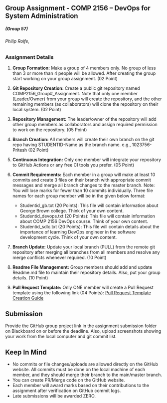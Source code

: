 ## Group Assignment - COMP 2156 – DevOps for System Administration
##### (Group 57) 
###### Philip Rolfe,
### Assignment Details

1. **Group Formation:** Make a group of 4 members only. No group of less than 3 or more than 4 people will be allowed. After creating the group start working on your group assignment. (02 Point)

2. **Git Repository Creation:** Create a public git repository named COMP2156_Group#_Assignment. Note that only one member (Leader/Owner) from your group will create the repository, and the other remaining members (as collaborators) will clone the repository on their local system. (02 Point)

3. **Repository Management:** The leader/owner of the repository will add other group members as collaborators and assign required permission to work on the repository. (05 Point)

4. **Branch Creation:** All members will create their own branch on the git repo having STUDENTID-Name as the branch name. e.g., 1023756-Pritesh (02 Point)

5. **Continuous Integration:** Only one member will integrate your repository to GitHub Actions or any free CI tools you prefer. (05 Point)

6. **Commit Requirements:** Each member in a group will make at least 10 commits and create 3 files on their branch with appropriate commit messages and merge all branch changes to the master branch. Note: You will lose marks for fewer than 10 commits individually. Three file names for each group member will be in the given below format:
   - Studentid_gb.txt (20 Points): This file will contain information about George Brown college. Think of your own content.
   - Studentid_devops.txt (20 Points): This file will contain information about COMP 2156 DevOps course. Think of your own content.
   - Studentid_sdlc.txt (20 Points): This file will contain details about the importance of learning DevOps engineer in the software development cycle. Think of your own content.

7. **Branch Update:** Update your local branch (PULL) from the remote git repository after merging all branches from all members and resolve any merge conflicts whenever required. (10 Point)

8. **Readme File Management:** Group members should add and update Readme.md file to maintain their repository details. Also, put your group details. (10 Point)

9. **Pull Request Template:** Only ONE member will create a Pull Request template using the following link (04 Points): [Pull Request Template Creation Guide](https://docs.github.com/en/communities/using-templates-to-encourage-useful-issues-and-pull-requests/creating-a-pull-request-template-for-your-repository)

## Submission

Provide the GitHub group project link in the assignment submission folder on Blackboard on or before the deadline. Also, upload screenshots showing your work from the local computer and git commit list.

## Keep In Mind

- No commits or file changes/uploads are allowed directly on the GitHub website. All commits must be done on the local machine of each member, and they should merge their branch to the main/master branch.
- You can create PR/Merge code on the GitHub website.
- Each member will award marks based on their contributions to the assignment after verification on GitHub commit logs.
- Late submissions will be awarded ZERO.
